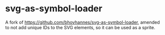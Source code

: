 # svg-as-symbol-loader

A fork of https://github.com/bhovhannes/svg-as-symbol-loader, amended to not add unique IDs to the SVG elements, so it can be used as a sprite.
